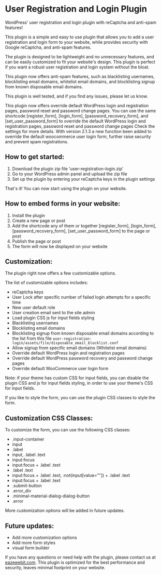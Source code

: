# User Registration and Login Plugin

WordPress' user registration and login plugin with reCaptcha and anti-spam features!

This plugin is a simple and easy to use plugin that allows you to add a user registration and login form to your website, 
while provides security with Google reCaptcha, and anti-spam features.

The plugin is designed to be lightweight and no unnecessary features,
and can be easily customized to fit your website's design. 
This plugin is perfect if you want a robust user registration and login system without the bloat.

This plugin now offers anti-spam features, such as blacklisting usernames, blocklisting email domains, 
whitelist email domains, and blocklisting signup from known disposable email domains.

This plugin is well tested, and if you find any issues, please let us know.

This plugin now offers override default WordPress login and registration pages, password reset and password change pages.
You can use the same shortcode [register_form], [login_form], [password_recovery_form], and [set_user_password_form]
to override the default WordPress login and registration pages, password reset and password change pages
Check the settings for more details. With version 2.1.3 a new function been added to override the default woocommerce user login form, further raise security and prevent spam registrations.


## How to get started:
1. Download the plugin zip file 'user-registration-login.zip'
2. Go to your WordPress admin panel and upload the zip file
3. Set up the plugin by entering your reCaptcha keys in the plugin settings

That's it! You can now start using the plugin on your website.

## How to embed forms in your website:
1. Install the plugin
2. Create a new page or post
3. Add the shortcode any of them or together [register_form], [login_form], [password_recovery_form], [set_user_password_form] to the page or post
4. Publish the page or post
5. The form will now be displayed on your website

## Customization:
The plugin right now offers a few customizable options. 

The list of customizable options includes:
- reCaptcha keys
- User Lock after specific number of failed login attempts for a specific time
- New user default role
- User creation email sent to the site admin
- Load plugin CSS js for input fields styling
- Blacklisting usernames
- Blocklisting email domains
- Blocklisting signup from known disposable email domains according to the list from this file `user-registration-login/assets/file/disposable_email_blocklist.conf`
- Allow signup from specific email domains (Whitelist email domains)
- Override default WordPress login and registration pages
- Override default WordPress password recovery and password change pages
- Override default WooCommerce user login form

Note: if your theme has custom CSS for input fields, you can disable the plugin CSS and js for input fields styling, 
in order to use your theme's CSS for input fields.

If you like to style the form, you can use the plugin CSS classes to style the form.

## Customization CSS Classes:
To customize the form, you can use the following CSS classes:
- .input-container
- input
- .label
- input, .label .text
- input:focus
- input:focus + .label .text
- .label .text
- input:focus + .label .text, :not(input[value=""]) + .label .text
- input:focus + .label .text
- .submit-button
- .error_div
- .minimal-material-dialog-dialog-button
- .error

More customization options will be added in future updates.

## Future updates:
- Add more customization options
- Add more form styles
- visual form builder

If you have any questions or need help with the plugin,
please contact us at <a href="https://eazewebit.com">eazewebit.com</a>. 
This plugin is optimized for the best performance and security, leaves minimal footprint on your website.